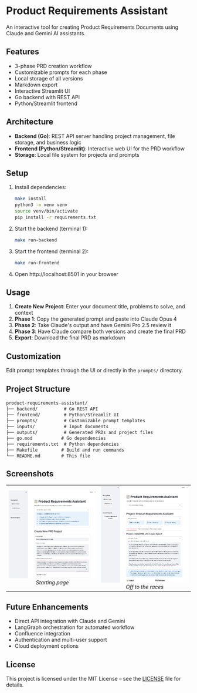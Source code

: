 # Product Requirements Assistant

An interactive tool for creating Product Requirements Documents using Claude and Gemini AI assistants.

## Features

- 3-phase PRD creation workflow
- Customizable prompts for each phase
- Local storage of all versions
- Markdown export
- Interactive Streamlit UI
- Go backend with REST API
- Python/Streamlit frontend

## Architecture

- **Backend (Go)**: REST API server handling project management, file storage, and business logic
- **Frontend (Python/Streamlit)**: Interactive web UI for the PRD workflow
- **Storage**: Local file system for projects and prompts

## Setup

1. Install dependencies:
   ```bash
   make install
   python3 -m venv venv
   source venv/bin/activate
   pip install -r requirements.txt
   ```

2. Start the backend (terminal 1):
   ```bash
   make run-backend
   ```

3. Start the frontend (terminal 2):
   ```bash
   make run-frontend
   ```

4. Open http://localhost:8501 in your browser

## Usage

1. **Create New Project**: Enter your document title, problems to solve, and context
2. **Phase 1**: Copy the generated prompt and paste into Claude Opus 4
3. **Phase 2**: Take Claude's output and have Gemini Pro 2.5 review it
4. **Phase 3**: Have Claude compare both versions and create the final PRD
5. **Export**: Download the final PRD as markdown

## Customization

Edit prompt templates through the UI or directly in the `prompts/` directory.

## Project Structure

```
product-requirements-assistant/
├── backend/          # Go REST API
├── frontend/         # Python/Streamlit UI
├── prompts/          # Customizable prompt templates
├── inputs/           # Input documents
├── outputs/          # Generated PRDs and project files
├── go.mod           # Go dependencies
├── requirements.txt  # Python dependencies
├── Makefile         # Build and run commands
└── README.md        # This file
```

## Screenshots

<table>
  <tr>
    <td align="center" width="50%">
      <a href="./Welcome_Screen.png">
        <img src="./Welcome_Screen.png" alt="Off to the races" style="width: 100%; max-width: 100%;">
      </a>
       <br>
      <em>Starting page</em>
    </td>
    <td align="center" width="50%">
      <a href="./First_Step.png">
        <img src="./First_Step.png" alt="Starting page" style="width: 100%; max-width: 100%;">
      </a>
      <br>
      <em>Off to the races</em>
    </td>
  </tr>
</table>

## Future Enhancements

- Direct API integration with Claude and Gemini
- LangGraph orchestration for automated workflow
- Confluence integration
- Authentication and multi-user support
- Cloud deployment options

## License

This project is licensed under the MIT License – see the [LICENSE](./LICENSE) file for details.
